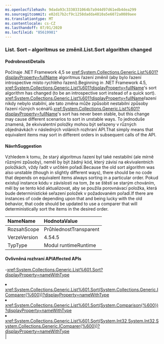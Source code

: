 ```yaml
---
ms.openlocfilehash: 9dada93c3330331064b7a944d97d61edb4dea299
ms.sourcegitcommit: e02d17b2cf9c1258dadda4810a5e6072a0089aee
ms.translationtype: MT
ms.contentlocale: cs-CZ
ms.lasthandoff: 07/01/2020
ms.locfileid: "85619981"
---
```

### <a name="listsort-algorithm-changed"></a><span data-ttu-id="3c0b6-101">List. Sort – algoritmus se změnil.</span><span class="sxs-lookup"><span data-stu-id="3c0b6-101">List.Sort algorithm changed</span></span>

#### <a name="details"></a><span data-ttu-id="3c0b6-102">Podrobnosti</span><span class="sxs-lookup"><span data-stu-id="3c0b6-102">Details</span></span>

<span data-ttu-id="3c0b6-103">Počínaje .NET Framework 4,5 se <xref:System.Collections.Generic.List%601?displayProperty=fullName> algoritmus řazení změnil (aby bylo řazení introspective místo rychlého řazení).</span><span class="sxs-lookup"><span data-stu-id="3c0b6-103">Beginning in .NET Framework 4.5, <xref:System.Collections.Generic.List%601?displayProperty=fullName>'s sort algorithm has changed (to be an introspective sort instead of a quick sort).</span></span> <span data-ttu-id="3c0b6-104"><xref:System.Collections.Generic.List%601?displayProperty=fullName>řazení nikdy nebylo stabilní, ale tato změna může způsobit nestabilní způsoby řazení různých scénářů.</span><span class="sxs-lookup"><span data-stu-id="3c0b6-104"><xref:System.Collections.Generic.List%601?displayProperty=fullName>'s sort has never been stable, but this change may cause different scenarios to sort in unstable ways.</span></span> <span data-ttu-id="3c0b6-105">To jednoduše znamená, že ekvivalentní položky mohou být seřazeny v různých objednávkách v následných voláních rozhraní API.</span><span class="sxs-lookup"><span data-stu-id="3c0b6-105">That simply means that equivalent items may sort in different orders in subsequent calls of the API.</span></span>

#### <a name="suggestion"></a><span data-ttu-id="3c0b6-106">Návrh</span><span class="sxs-lookup"><span data-stu-id="3c0b6-106">Suggestion</span></span>

<span data-ttu-id="3c0b6-107">Vzhledem k tomu, že starý algoritmus řazení byl také nestabilní (ale mírně různými způsoby), neměl by být žádný kód, který závisí na ekvivalentních položkách, vždy řadit v určitém pořadí.</span><span class="sxs-lookup"><span data-stu-id="3c0b6-107">Because the old sort algorithm was also unstable (though in slightly different ways), there should be no code that depends on equivalent items always sorting in a particular order.</span></span> <span data-ttu-id="3c0b6-108">Pokud existují instance kódu v závislosti na tom, že se štěstí se starým chováním, měl by se tento kód aktualizovat, aby se použila porovnávací položka, která bude deterministické seřazení položek v požadovaném pořadí.</span><span class="sxs-lookup"><span data-stu-id="3c0b6-108">If there are instances of code depending upon that and being lucky with the old behavior, that code should be updated to use a comparer that will deterministically sort the items in the desired order.</span></span>

| <span data-ttu-id="3c0b6-109">Name</span><span class="sxs-lookup"><span data-stu-id="3c0b6-109">Name</span></span>    | <span data-ttu-id="3c0b6-110">Hodnota</span><span class="sxs-lookup"><span data-stu-id="3c0b6-110">Value</span></span>       |
|:--------|:------------|
| <span data-ttu-id="3c0b6-111">Rozsah</span><span class="sxs-lookup"><span data-stu-id="3c0b6-111">Scope</span></span>   |<span data-ttu-id="3c0b6-112">Průhlednost</span><span class="sxs-lookup"><span data-stu-id="3c0b6-112">Transparent</span></span>|
|<span data-ttu-id="3c0b6-113">Verze</span><span class="sxs-lookup"><span data-stu-id="3c0b6-113">Version</span></span>|<span data-ttu-id="3c0b6-114">4.5</span><span class="sxs-lookup"><span data-stu-id="3c0b6-114">4.5</span></span>|
|<span data-ttu-id="3c0b6-115">Typ</span><span class="sxs-lookup"><span data-stu-id="3c0b6-115">Type</span></span>|<span data-ttu-id="3c0b6-116">Modul runtime</span><span class="sxs-lookup"><span data-stu-id="3c0b6-116">Runtime</span></span>

#### <a name="affected-apis"></a><span data-ttu-id="3c0b6-117">Ovlivněná rozhraní API</span><span class="sxs-lookup"><span data-stu-id="3c0b6-117">Affected APIs</span></span>

-<xref:System.Collections.Generic.List%601.Sort?displayProperty=nameWithType></li><li><xref:System.Collections.Generic.List%601.Sort(System.Collections.Generic.IComparer{%600})?displayProperty=nameWithType></li><li><xref:System.Collections.Generic.List%601.Sort(System.Comparison{%600})?displayProperty=nameWithType></li><li><xref:System.Collections.Generic.List%601.Sort(System.Int32,System.Int32,System.Collections.Generic.IComparer{%600})?displayProperty=nameWithType></li></ul>|
